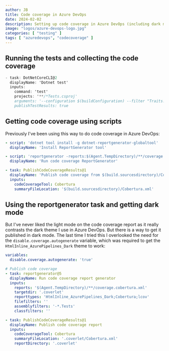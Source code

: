 ```yaml
---
author: JB
title: Code coverage in Azure DevOps
date: 2024-02-02
description: Setting up code coverage in Azure DevOps (including dark mode)
image: "logos/azure-devops-logo.jpg"
categories: [ "testing" ]
tags: [ "azuredevops", "codecoverage" ]
---
```


## Running the tests and collecting the code coverage

```cs
- task: DotNetCoreCLI@2
  displayName: 'Dotnet test'
  inputs:
    command: 'test'
    projects: '**/*Tests.csproj'
    arguments: '--configuration $(buildConfiguration) --filter "Traits!=Local&Traits!=Interactive" --collect:"XPlat Code Coverage"'
    publishTestResults: true
```

## Getting code coverage using scripts

Previously I've been using this way to do code coverage in Azure DevOps:

```yaml
- script: 'dotnet tool install -g dotnet-reportgenerator-globaltool'
  displayName: 'Install ReportGenerator tool'

- script: 'reportgenerator -reports:$(Agent.TempDirectory)/**/coverage.cobertura.xml -targetdir:$(build.sourcesdirectory) -reporttypes:"Cobertura" -classfilters:"" -assemblyfilters:"-*.Tests"'
  displayName: 'Run code coverage ReportGenerator'

- task: PublishCodeCoverageResults@1
  displayName: 'Publish code coverage from $(build.sourcesdirectory)/Cobertura.xml'
  inputs:
    codeCoverageTool: Cobertura
    summaryFileLocation: '$(build.sourcesdirectory)/Cobertura.xml'
```

## Using the reportgenerator task and getting dark mode

But I've never liked the light mode on the code coverage report as it really contrasts the dark theme I use in Azure DevOps. But there is a way to get it published in dark mode. The last time I tried this I overlooked the need for the `disable.coverage.autogenerate` variable, which was required to get the `HtmlInline_AzurePipelines_Dark` theme to work:

```yaml
variables:
  disable.coverage.autogenerate: 'true'

# Publish code coverage
- task: reportgenerator@5
  displayName: Run code coverage report generator
  inputs:
    reports: '$(Agent.TempDirectory)/**/coverage.cobertura.xml'
    targetdir: '.coverlet'
    reporttypes: 'HtmlInline_AzurePipelines_Dark;Cobertura;lcov'
    filefilters: ''
    assemblyfilters: '-*.Tests'
    classfilters: ''

- task: PublishCodeCoverageResults@1  
  displayName: Publish code coverage report
  inputs:
    codeCoverageTool: Cobertura
    summaryFileLocation: '.coverlet/Cobertura.xml'
    reportDirectory: '.coverlet'
```